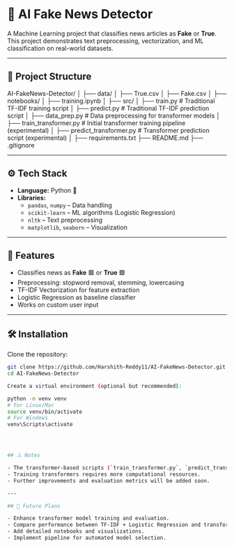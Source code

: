 # 📰 AI Fake News Detector  

A Machine Learning project that classifies news articles as **Fake** or **True**.  
This project demonstrates text preprocessing, vectorization, and ML classification on real-world datasets.  

---

## 📂 Project Structure  

AI-FakeNews-Detector/
│
├── data/
│   ├── True.csv
│   ├── Fake.csv
│
├── notebooks/
│   ├── training.ipynb
│
├── src/
│   ├── train.py                 # Traditional TF-IDF training script
│   ├── predict.py               # Traditional TF-IDF prediction script
│   ├── data_prep.py             # Data preprocessing for transformer models
│   ├── train_transformer.py     # Initial transformer training pipeline (experimental)
│   ├── predict_transformer.py   # Transformer prediction script (experimental)
│
├── requirements.txt
├── README.md
├── .gitignore

---

## ⚙️ Tech Stack  

- **Language:** Python 🐍  
- **Libraries:**  
  - `pandas`, `numpy` – Data handling  
  - `scikit-learn` – ML algorithms (Logistic Regression)  
  - `nltk` – Text preprocessing  
  - `matplotlib`, `seaborn` – Visualization  

---

## 🚀 Features  

- Classifies news as **Fake** 🟥 or **True** 🟩  
- Preprocessing: stopword removal, stemming, lowercasing  
- TF-IDF Vectorization for feature extraction  
- Logistic Regression as baseline classifier  
- Works on custom user input  

---

## 🛠️ Installation  

Clone the repository:  
```bash
git clone https://github.com/Harshith-Reddy11/AI-FakeNews-Detector.git
cd AI-FakeNews-Detector

Create a virtual environment (optional but recommended):

python -m venv venv
# For Linux/Mac
source venv/bin/activate
# For Windows
venv\Scripts\activate




## ⚠️ Notes

- The transformer-based scripts (`train_transformer.py`, `predict_transformer.py`, `data_prep.py`) are **experimental** and under active development.
- Training transformers requires more computational resources.
- Further improvements and evaluation metrics will be added soon.

---

## 📅 Future Plans

- Enhance transformer model training and evaluation.
- Compare performance between TF-IDF + Logistic Regression and transformer models.
- Add detailed notebooks and visualizations.
- Implement pipeline for automated model selection.

